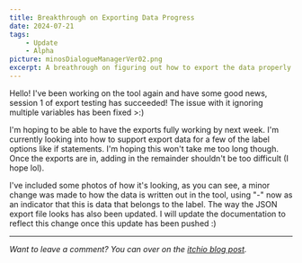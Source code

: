 ```yaml
---
title: Breakthrough on Exporting Data Progress
date: 2024-07-21
tags:
    - Update
    - Alpha
picture: minosDialogueManagerVer02.png
excerpt: A breathrough on figuring out how to export the data properly
---
```


Hello! I've been working on the tool again and have some good news, session 1 of export testing has succeeded! The issue with it ignoring multiple variables has been fixed >:) 

I'm hoping to be able to have the exports fully working by next week. I'm currently looking into how to support export data for a few of the label options like if statements. I'm hoping this won't take me too long though. Once the exports are in, adding in the remainder shouldn't be too difficult (I hope lol).

I've included some photos of how it's looking, as you can see, a minor change was made to how the data is written out in the tool, using "-" now as an indicator that this is data that belongs to the label. The way the JSON export file looks has also been updated. I will update the documentation to reflect this change once this update has been pushed :)

---

*Want to leave a comment? You can over on the [itchio blog post](https://minoqi.itch.io/minos-dialogue-manager/devlog/763051/breakthrough-on-exporting-data-progress).*
